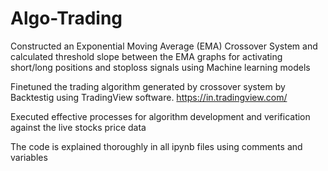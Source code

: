 # Algo-Trading

Constructed an Exponential Moving Average (EMA) Crossover System and calculated threshold slope
between the EMA graphs for activating short/long positions and stoploss signals using Machine learning models

Finetuned the trading algorithm generated by crossover system by Backtestig using TradingView software.
https://in.tradingview.com/

Executed effective processes for algorithm development and verification against the live stocks price data

The code is explained thoroughly in all ipynb files using comments and variables
